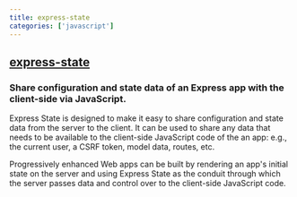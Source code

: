 ```yaml
---
title: express-state
categories: ['javascript']
---
```

## [express-state](https://github.com/YahooArchive/express-state)

### Share configuration and state data of an Express app with the client-side via JavaScript.


Express State is designed to make it easy to share configuration and state data
from the server to the client. It can be used to share any data that needs to be
available to the client-side JavaScript code of the an app: e.g., the current
user, a CSRF token, model data, routes, etc.

Progressively enhanced Web apps can be built by rendering an app's initial state
on the server and using Express State as the conduit through which the server
passes data and control over to the client-side JavaScript code.
